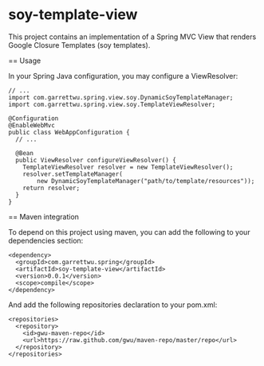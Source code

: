 soy-template-view
=================

This project contains an implementation of a Spring MVC View that
renders Google Closure Templates (soy templates).

== Usage

In your Spring Java configuration, you may configure a ViewResolver:

    // ...
    import com.garrettwu.spring.view.soy.DynamicSoyTemplateManager;
    import com.garrettwu.spring.view.soy.TemplateViewResolver;

    @Configuration
    @EnableWebMvc
    public class WebAppConfiguration {
      // ...

      @Bean
      public ViewResolver configureViewResolver() {
        TemplateViewResolver resolver = new TemplateViewResolver();
        resolver.setTemplateManager(
            new DynamicSoyTemplateManager("path/to/template/resources"));
        return resolver;
      }
    }

== Maven integration

To depend on this project using maven, you can add the following to
your dependencies section:

    <dependency>
      <groupId>com.garrettwu.spring</groupId>
      <artifactId>soy-template-view</artifactId>
      <version>0.0.1</version>
      <scope>compile</scope>
    </dependency>

And add the following repositories declaration to your pom.xml:

    <repositories>
      <repository>
        <id>gwu-maven-repo</id>
        <url>https://raw.github.com/gwu/maven-repo/master/repo</url>
      </repository>
    </repositories>
